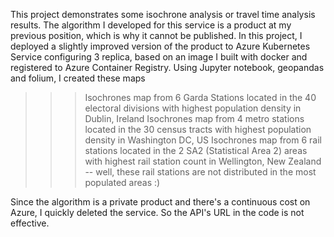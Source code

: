 This project demonstrates some isochrone analysis or travel time analysis results. The algorithm I developed for this service is a product at my previous position, which is why it cannot be published. 
In this project, I deployed a slightly improved version of the product to Azure Kubernetes Service configuring 3 replica, based on an image I built with docker and registered to Azure Container Registry. 
Using Jupyter notebook, geopandas and folium, I created these maps
>>> Isochrones map from 6 Garda Stations located in the 40 electoral divisions with highest population density in Dublin, Ireland
>>> Isochrones map from 4 metro stations located in the 30 census tracts with highest population density in Washington DC, US
>>> Isochrones map from 6 rail stations located in the 2 SA2 (Statistical Area 2) areas with highest rail station count in Wellington, New Zealand -- well, these rail stations are not distributed in the most populated areas :)

Since the algorithm is a private product and there's a continuous cost on Azure, I quickly deleted the service. So the API's URL in the code is not effective. 

